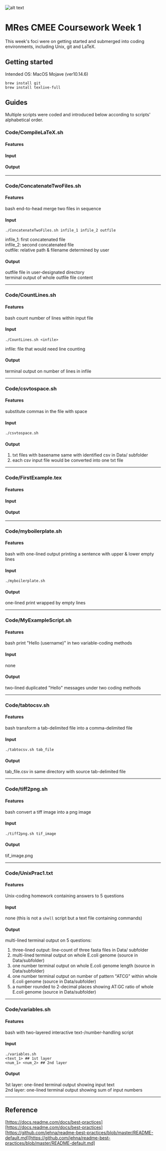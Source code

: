 ![alt text](https://unichoices.co.uk/wp-content/uploads/2015/09/Imperial-College-London.jpg)

# MRes CMEE Coursework Week 1

This week's foci were on getting started and submerged into coding environments, including Unix, git and LaTeX.  

## Getting started

Intended OS: MacOS Mojave (ver10.14.6)  
```
brew install git
brew install texlive-full
```

## Guides

Multiple scripts were coded and introduced below according to scripts' alphabetical order.  

### Code/CompileLaTeX.sh

#### Features

#### Input

#### Output

*****

### Code/ConcatenateTwoFiles.sh

#### Features

bash end-to-head merge two files in sequence  

#### Input

```
./ConcatenateTwoFiles.sh infile_1 infile_2 outfile
```
infile_1: first concatenated file  
infile_2: second concatenated file  
outfile: relative path & filename determined by user  

#### Output
outfile file in user-designated directory  
terminal output of whole outfile file content  

*****

### Code/CountLines.sh

#### Features

bash count number of lines within input file

#### Input

```
./CountLines.sh <infile>
```
infile: file that would need line counting

#### Output

terminal output on number of lines in infile

*****

### Code/csvtospace.sh

#### Features

substitute commas in the file with space

#### Input

```
./csvtospace.sh
```

#### Output

1. txt files with basename same with identified csv in Data/ subfolder  
2. each csv input file would be converted into one txt file

*****

### Code/FirstExample.tex

#### Features

#### Input

#### Output

*****

### Code/myboilerplate.sh

#### Features

bash with one-lined output printing a sentence with upper & lower empty lines

#### Input

```
./myboilerplate.sh
```

#### Output

one-lined print wrapped by empty lines
*****

### Code/MyExampleScript.sh

#### Features

bash print "Hello (username)" in two variable-coding methods

#### Input

none

#### Output

two-lined duplicated "Hello" messages under two coding methods

*****

### Code/tabtocsv.sh

#### Features

bash transform a tab-delimited file into a comma-delimited file

#### Input

```
./tabtocsv.sh tab_file
```

#### Output

tab_file.csv in same directory with source tab-delimited file

*****

### Code/tiff2png.sh

#### Features

bash convert a tiff image into a png image

#### Input

```
./tiff2png.sh tif_image
```

#### Output

tif_image.png

*****

### Code/UnixPrac1.txt

#### Features

Unix-coding homework containing answers to 5 questions

#### Input

none (this is not a `shell` script but a text file containing commands)

#### Output

multi-lined terminal output on 5 questions:  

1. three-lined output: line-count of three fasta files in Data/ subfolder  
2. multi-lined terminal output on whole E.coli genome (source in Data/subfolder)  
3. one number terminal output on whole E.coli genome length (source in Data/subfolder)  
4. one number terminal output on number of pattern "ATCG" within whole E.coli genome (source in Data/subfolder)  
5. a number rounded to 2-decimal places showing AT:GC ratio of whole E.coli genome (source in Data/subfolder)  

*****

### Code/variables.sh

#### Features

bash with two-layered interactive text-/number-handling script

#### Input

```
./variables.sh
<text_1> ## 1st layer
<num_1> <num_2> ## 2nd layer
```

#### Output

1st layer: one-lined terminal output showing input text  
2nd layer: one-lined terminal output showing sum of input numbers  

*****

## Reference

[https://docs.readme.com/docs/best-practices][https://docs.readme.com/docs/best-practices]  
[https://github.com/jehna/readme-best-practices/blob/master/README-default.md][https://github.com/jehna/readme-best-practices/blob/master/README-default.md]  

[https://docs.readme.com/docs/best-practices]:https://docs.readme.com/docs/best-practices
[https://github.com/jehna/readme-best-practices/blob/master/README-default.md]:https://github.com/jehna/readme-best-practices/blob/master/README-default.md